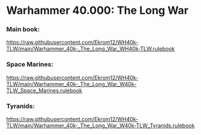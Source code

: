 # Warhammer 40.000: The Long War

### Main book:
https://raw.githubusercontent.com/Ekrom12/WH40k-TLW/main/Warhammer_40k-_The_Long_War_WH40k-TLW.rulebook

### Space Marines:
https://raw.githubusercontent.com/Ekrom12/WH40k-TLW/main/Warhammer_40k-_The_Long_War_W40k-TLW_Space_Marines.rulebook

### Tyranids:
https://raw.githubusercontent.com/Ekrom12/WH40k-TLW/main/Warhammer_40k-_The_Long_War_W40k-TLW_Tyranids.rulebook
